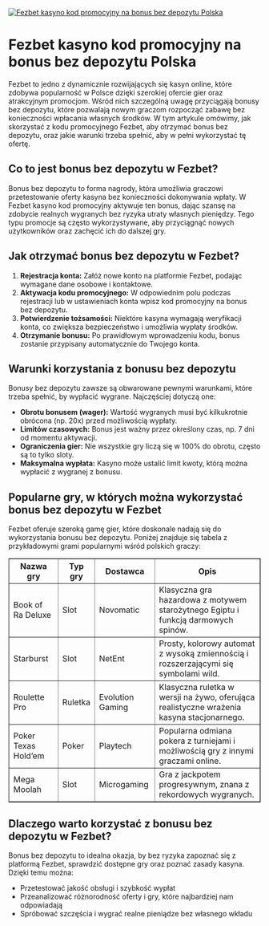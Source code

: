 [![Fezbet kasyno kod promocyjny na bonus bez depozytu Polska](https://123-caf.pages.dev/gitsignup.png)](https://vrmoo.ru/Bt82HjjY)

<h1>Fezbet kasyno kod promocyjny na bonus bez depozytu Polska</h1> <p>Fezbet to jedno z dynamicznie rozwijających się kasyn online, które zdobywa popularność w Polsce dzięki szerokiej ofercie gier oraz atrakcyjnym promocjom. Wśród nich szczególną uwagę przyciągają bonusy bez depozytu, które pozwalają nowym graczom rozpocząć zabawę bez konieczności wpłacania własnych środków. W tym artykule omówimy, jak skorzystać z kodu promocyjnego Fezbet, aby otrzymać bonus bez depozytu, oraz jakie warunki trzeba spełnić, aby w pełni wykorzystać tę ofertę.</p>  <h2>Co to jest bonus bez depozytu w Fezbet?</h2> <p>Bonus bez depozytu to forma nagrody, która umożliwia graczowi przetestowanie oferty kasyna bez konieczności dokonywania wpłaty. W Fezbet kasyno kod promocyjny aktywuje ten bonus, dając szansę na zdobycie realnych wygranych bez ryzyka utraty własnych pieniędzy. Tego typu promocje są często wykorzystywane, aby przyciągnąć nowych użytkowników oraz zachęcić ich do dalszej gry.</p>  <h2>Jak otrzymać bonus bez depozytu w Fezbet?</h2> <ol>   <li><strong>Rejestracja konta:</strong> Załóż nowe konto na platformie Fezbet, podając wymagane dane osobowe i kontaktowe.</li>   <li><strong>Aktywacja kodu promocyjnego:</strong> W odpowiednim polu podczas rejestracji lub w ustawieniach konta wpisz kod promocyjny na bonus bez depozytu.</li>   <li><strong>Potwierdzenie tożsamości:</strong> Niektóre kasyna wymagają weryfikacji konta, co zwiększa bezpieczeństwo i umożliwia wypłaty środków.</li>   <li><strong>Otrzymanie bonusu:</strong> Po prawidłowym wprowadzeniu kodu, bonus zostanie przypisany automatycznie do Twojego konta.</li> </ol>  <h2>Warunki korzystania z bonusu bez depozytu</h2> <p>Bonusy bez depozytu zawsze są obwarowane pewnymi warunkami, które trzeba spełnić, by wypłacić wygrane. Najczęściej dotyczą one:</p> <ul>   <li><strong>Obrotu bonusem (wager):</strong> Wartość wygranych musi być kilkukrotnie obrócona (np. 20x) przed możliwością wypłaty.</li>   <li><strong>Limitów czasowych:</strong> Bonus jest ważny przez określony czas, np. 7 dni od momentu aktywacji.</li>   <li><strong>Ograniczenia gier:</strong> Nie wszystkie gry liczą się w 100% do obrotu, często są to tylko sloty.</li>   <li><strong>Maksymalna wypłata:</strong> Kasyno może ustalić limit kwoty, którą można wypłacić z wygranej z bonusu.</li> </ul>  <h2>Popularne gry, w których można wykorzystać bonus bez depozytu w Fezbet</h2> <p>Fezbet oferuje szeroką gamę gier, które doskonale nadają się do wykorzystania bonusu bez depozytu. Poniżej znajduje się tabela z przykładowymi grami popularnymi wśród polskich graczy:</p>  <table border="1" cellpadding="8" cellspacing="0">   <thead>     <tr>       <th>Nazwa gry</th>       <th>Typ gry</th>       <th>Dostawca</th>       <th>Opis</th>     </tr>   </thead>   <tbody>     <tr>       <td>Book of Ra Deluxe</td>       <td>Slot</td>       <td>Novomatic</td>       <td>Klasyczna gra hazardowa z motywem starożytnego Egiptu i funkcją darmowych spinów.</td>     </tr>     <tr>       <td>Starburst</td>       <td>Slot</td>       <td>NetEnt</td>       <td>Prosty, kolorowy automat z wysoką zmiennością i rozszerzającymi się symbolami wild.</td>     </tr>     <tr>       <td>Roulette Pro</td>       <td>Ruletka</td>       <td>Evolution Gaming</td>       <td>Klasyczna ruletka w wersji na żywo, oferująca realistyczne wrażenia kasyna stacjonarnego.</td>     </tr>     <tr>       <td>Poker Texas Hold’em</td>       <td>Poker</td>       <td>Playtech</td>       <td>Popularna odmiana pokera z turniejami i możliwością gry z innymi graczami online.</td>     </tr>     <tr>       <td>Mega Moolah</td>       <td>Slot</td>       <td>Microgaming</td>       <td>Gra z jackpotem progresywnym, znana z rekordowych wygranych.</td>     </tr>   </tbody> </table>  <h2>Dlaczego warto korzystać z bonusu bez depozytu w Fezbet?</h2> <p>Bonus bez depozytu to idealna okazja, by bez ryzyka zapoznać się z platformą Fezbet, sprawdzić dostępne gry oraz poznać zasady kasyna. Dzięki temu można:</p> <ul>   <li>Przetestować jakość obsługi i szybkość wypłat</li>   <li>Przeanalizować różnorodność oferty i gry, które najbardziej nam odpowiadają</li>   <li>Spróbować szczęścia i wygrać realne pieniądze bez własnego wkładu</li> </ul>